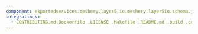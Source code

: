 ```yaml
---
component: exportedservices.meshery.layer5.io.meshery.layer5io.schema.json
integrations:
  - CONTRIBUTING.md.Dockerfile .LICENSE .Makefile .README.md .build .consul .exportedservices.meshery.layer5.io.meshery.layer5io.schema.json.md .go.mod .go.sum .helpers .internal .main.go .output .templates .tests
---
```

